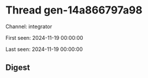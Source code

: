 # Thread gen-14a866797a98
Channel: integrator

First seen: 2024-11-19 00:00:00

Last seen: 2024-11-19 00:00:00

## Digest


